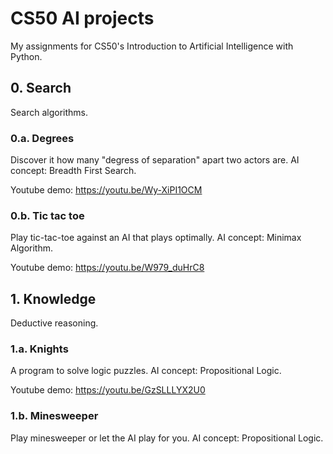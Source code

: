 # CS50 AI projects

My assignments for CS50's Introduction to Artificial Intelligence with Python.

## 0. Search

Search algorithms. 

### 0.a. Degrees

Discover it how many "degress of separation" apart two actors are.
AI concept: Breadth First Search.

<!-- Project code: -->
Youtube demo: https://youtu.be/Wy-XiPI1OCM

### 0.b. Tic tac toe

Play tic-tac-toe against an AI that plays optimally.
AI concept: Minimax Algorithm.

<!-- Project code: -->
Youtube demo: https://youtu.be/W979_duHrC8

##  1. Knowledge

Deductive reasoning.

### 1.a. Knights

A program to solve logic puzzles.
AI concept: Propositional Logic.

<!-- Project code: -->
Youtube demo: https://youtu.be/GzSLLLYX2U0

### 1.b. Minesweeper

Play minesweeper or let the AI play for you.
AI concept: Propositional Logic.
